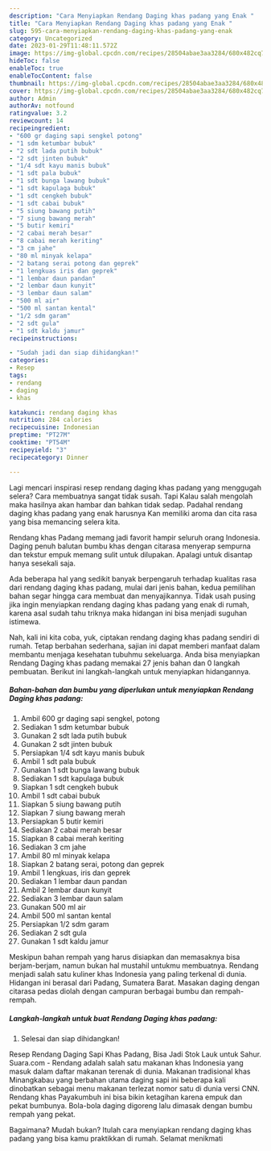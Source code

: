 ```yaml
---
description: "Cara Menyiapkan Rendang Daging khas padang yang Enak "
title: "Cara Menyiapkan Rendang Daging khas padang yang Enak "
slug: 595-cara-menyiapkan-rendang-daging-khas-padang-yang-enak
category: Uncategorized
date: 2023-01-29T11:48:11.572Z
image: https://img-global.cpcdn.com/recipes/28504abae3aa3284/680x482cq70/rendang-daging-khas-padang-foto-resep-utama.jpg
hideToc: false
enableToc: true
enableTocContent: false
thumbnail: https://img-global.cpcdn.com/recipes/28504abae3aa3284/680x482cq70/rendang-daging-khas-padang-foto-resep-utama.jpg
cover: https://img-global.cpcdn.com/recipes/28504abae3aa3284/680x482cq70/rendang-daging-khas-padang-foto-resep-utama.jpg
author: Admin
authorAv: notfound
ratingvalue: 3.2
reviewcount: 14
recipeingredient:
- "600 gr daging sapi sengkel potong"
- "1 sdm ketumbar bubuk"
- "2 sdt lada putih bubuk"
- "2 sdt jinten bubuk"
- "1/4 sdt kayu manis bubuk"
- "1 sdt pala bubuk"
- "1 sdt bunga lawang bubuk"
- "1 sdt kapulaga bubuk"
- "1 sdt cengkeh bubuk"
- "1 sdt cabai bubuk"
- "5 siung bawang putih"
- "7 siung bawang merah"
- "5 butir kemiri"
- "2 cabai merah besar"
- "8 cabai merah keriting"
- "3 cm jahe"
- "80 ml minyak kelapa"
- "2 batang serai potong dan geprek"
- "1 lengkuas iris dan geprek"
- "1 lembar daun pandan"
- "2 lembar daun kunyit"
- "3 lembar daun salam"
- "500 ml air"
- "500 ml santan kental"
- "1/2 sdm garam"
- "2 sdt gula"
- "1 sdt kaldu jamur"
recipeinstructions:

- "Sudah jadi dan siap dihidangkan!"
categories:
- Resep
tags:
- rendang
- daging
- khas

katakunci: rendang daging khas 
nutrition: 284 calories
recipecuisine: Indonesian
preptime: "PT27M"
cooktime: "PT54M"
recipeyield: "3"
recipecategory: Dinner

---
```



Lagi mencari inspirasi resep rendang daging khas padang yang menggugah selera? Cara membuatnya sangat tidak susah. Tapi Kalau salah mengolah maka hasilnya akan hambar dan bahkan tidak sedap. Padahal rendang daging khas padang yang enak harusnya Kan memiliki aroma dan cita rasa yang bisa memancing selera kita.


Rendang khas Padang memang jadi favorit hampir seluruh orang Indonesia. Daging penuh balutan bumbu khas dengan citarasa menyerap sempurna dan tekstur empuk memang sulit untuk dilupakan. Apalagi untuk disantap hanya sesekali saja.

Ada beberapa hal yang sedikit banyak berpengaruh terhadap kualitas rasa dari rendang daging khas padang, mulai dari jenis bahan, kedua pemilihan bahan segar hingga cara membuat dan menyajikannya. Tidak usah pusing jika ingin menyiapkan rendang daging khas padang yang enak di rumah, karena asal sudah tahu triknya maka hidangan ini bisa menjadi suguhan istimewa.


Nah, kali ini kita coba, yuk, ciptakan rendang daging khas padang sendiri di rumah. Tetap berbahan sederhana, sajian ini dapat memberi manfaat dalam membantu menjaga kesehatan tubuhmu sekeluarga. Anda bisa menyiapkan Rendang Daging khas padang memakai 27 jenis bahan dan 0 langkah pembuatan. Berikut ini langkah-langkah untuk menyiapkan hidangannya.

<!--inarticleads1-->

##### Bahan-bahan dan bumbu yang diperlukan untuk menyiapkan Rendang Daging khas padang:

1. Ambil 600 gr daging sapi sengkel, potong
1. Sediakan 1 sdm ketumbar bubuk
1. Gunakan 2 sdt lada putih bubuk
1. Gunakan 2 sdt jinten bubuk
1. Persiapkan 1/4 sdt kayu manis bubuk
1. Ambil 1 sdt pala bubuk
1. Gunakan 1 sdt bunga lawang bubuk
1. Sediakan 1 sdt kapulaga bubuk
1. Siapkan 1 sdt cengkeh bubuk
1. Ambil 1 sdt cabai bubuk
1. Siapkan 5 siung bawang putih
1. Siapkan 7 siung bawang merah
1. Persiapkan 5 butir kemiri
1. Sediakan 2 cabai merah besar
1. Siapkan 8 cabai merah keriting
1. Sediakan 3 cm jahe
1. Ambil 80 ml minyak kelapa
1. Siapkan 2 batang serai, potong dan geprek
1. Ambil 1 lengkuas, iris dan geprek
1. Sediakan 1 lembar daun pandan
1. Ambil 2 lembar daun kunyit
1. Sediakan 3 lembar daun salam
1. Gunakan 500 ml air
1. Ambil 500 ml santan kental
1. Persiapkan 1/2 sdm garam
1. Sediakan 2 sdt gula
1. Gunakan 1 sdt kaldu jamur


Meskipun bahan rempah yang harus disiapkan dan memasaknya bisa berjam-berjam, namun bukan hal mustahil untukmu membuatnya. Rendang menjadi salah satu kuliner khas Indonesia yang paling terkenal di dunia. Hidangan ini berasal dari Padang, Sumatera Barat. Masakan daging dengan citarasa pedas diolah dengan campuran berbagai bumbu dan rempah-rempah. 

<!--inarticleads2-->

##### Langkah-langkah untuk buat Rendang Daging khas padang:


1. Selesai dan siap dihidangkan!

Resep Rendang Daging Sapi Khas Padang, Bisa Jadi Stok Lauk untuk Sahur. Suara.com - Rendang adalah salah satu makanan khas Indonesia yang masuk dalam daftar makanan terenak di dunia. Makanan tradisional khas Minangkabau yang berbahan utama daging sapi ini beberapa kali dinobatkan sebagai menu makanan terlezat nomor satu di dunia versi CNN. Rendang khas Payakumbuh ini bisa bikin ketagihan karena empuk dan pekat bumbunya. Bola-bola daging digoreng lalu dimasak dengan bumbu rempah yang pekat. 

Bagaimana? Mudah bukan? Itulah cara menyiapkan rendang daging khas padang yang bisa kamu praktikkan di rumah. Selamat menikmati
